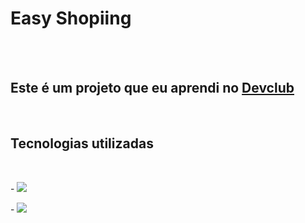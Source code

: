 <h1> Easy Shopiing </h1>
<br>
<br>
<h2>Este é um projeto que eu aprendi no <a href="https://rodolfomori.com.br/devclub">Devclub</a></h2>
<br>
<h2>Tecnologias utilizadas</h2>
<br>
<p>- <img src="https://img.shields.io/badge/HTML-239120?style=for-the-badge&logo=html5&logoColor=white" /></p>
<p>- <img src="https://img.shields.io/badge/CSS-239120?&style=for-the-badge&logo=css3&logoColor=white" /></p></p>
